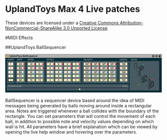UplandToys Max 4 Live patches
=============================

These devices are licensed under a [Creative Commons Attribution-NonCommercial-ShareAlike 3.0 Unported License](http://creativecommons.org/licenses/by-nc-sa/3.0/).

#MIDI Effects

##UplandToys BallSequencer

![UplandToys BallSequencer](https://github.com/carrierdown/max4live/blob/master/BallSequencer%20screenshot.png)

BallSequencer is a sequencer device based around the idea of MIDI messages being generated by balls moving around inside a rectangular area. Notes are triggered whenever a ball collides with the boundary of the rectangle. You can set parameters that will control the movement of each ball, in addition to possible note and velocity values depending on which wall is hit. All parameters have a brief explanation which can be viewed by opening the live help window and hovering over the parameters. 

